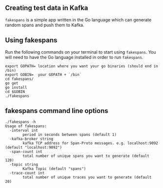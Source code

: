 
## Creating test data in Kafka 

`fakespans` is a simple app written in the Go language which can generate random spans and push them to Kafka. 

## Using fakespans

Run the following commands on your terminal to start using `fakespans`. You will need to have the Go language installed in order to run `fakespans`.

 ```shell
export GOPATH= location where you want your go binaries (should end in /bin)
export GOBIN=  your GOPATH + `/bin`
cd fakespans/
go get
go install
cd $GOBIN
./fakespans
```

## fakespans command line options

```
./fakespans -h
Usage of fakespans:
  -interval int
        period in seconds between spans (default 1)
  -kafka-broker string
        kafka TCP address for Span-Proto messages. e.g. localhost:9092 (default "localhost:9092")
  -span-count int
        total number of unique spans you want to generate (default 120)
  -topic string
        Kafka Topic (default "spans")
  -trace-count int
        total number of unique traces you want to generate (default 20)
```

